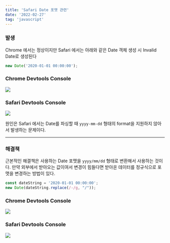 ```yaml
---
title: 'Safari Date 포맷 관련'
date: '2022-02-27'
tag: 'javascript'
---
```


### 발생

Chrome 에서는 정상이지만 Safari 에서는 아래와 같은 Date 객체 생성 시 Invalid Date로 생성된다

```jsx
new Date('2020-01-01 00:00:00');
```

### Chrome Devtools Console

![](/images/posts/javascript/safari-date-format_1.png)

### Safari Devtools Console

![](/images/posts/javascript/safari-date-format_2.png)

원인은 Safari 에서는 Date를 파싱할 때 `yyyy-mm-dd` 형태의 format을 지원하지 않아서 발생하는 문제이다.

---

### 해결책

근본적인 해결책은 사용하는 Date 포맷을 `yyyy/mm/dd` 형태로 변환해서 사용하는 것이다.
만약 외부에서 받아오는 값이여서 변경이 힘들다면 받아온 데이터를 정규식으로 포맷을 변경하는 방법이 있다.

```jsx
const dateString = '2020-01-01 00:00:00';
new Date(dateString.replace(/-/g, "/"));
```

### Chrome Devtools Console

![](/images/posts/javascript/safari-date-format_3.png)

### Safari Devtools Console

![](/images/posts/javascript/safari-date-format_4.png)